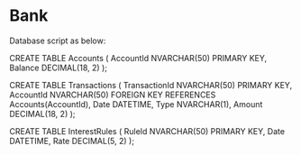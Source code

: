 # Bank

Database script as below:

CREATE TABLE Accounts (
    AccountId NVARCHAR(50) PRIMARY KEY,
    Balance DECIMAL(18, 2)
);

CREATE TABLE Transactions (
    TransactionId NVARCHAR(50) PRIMARY KEY,
    AccountId NVARCHAR(50) FOREIGN KEY REFERENCES Accounts(AccountId),
    Date DATETIME,
    Type NVARCHAR(1),
    Amount DECIMAL(18, 2)
);

CREATE TABLE InterestRules (
    RuleId NVARCHAR(50) PRIMARY KEY,
    Date DATETIME,
    Rate DECIMAL(5, 2)
);
